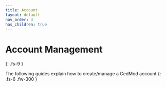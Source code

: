 ```yaml
---
title: Account
layout: default
nav_order: 3
has_children: true
---
```


# Account Management
{: .fs-9 }

The following guides explain how to create/manage a CedMod account
{: .fs-6 .fw-300 }